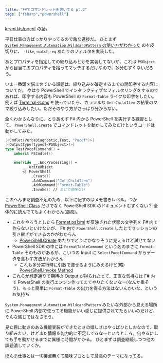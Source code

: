 ```yaml
---
title: "F#でコマンドレットを書いてる pt.2"
tags: ["fsharp","powershell"]
---
```


[krymtkts/pocof](https://github.com/krymtkts/pocof) の話。

平日仕事の方ばっかりやってるので亀な進捗だ。
ひとまず[`System.Management.Automation.WildcardPattern` の使い方がわかった](/posts/2022-06-05-whitespace-comparison-in-pwsh.html) のを皮切りに、 `-like`,`-match`,`-eq` あたりのフィルタを実装した。

あとプロパティを指定しての絞り込みとかを実装してないが、これは `PSObject` から目当てのプロパティを拾ってマッチするだけなので、多分むずくないだろう。

いま一番頭を悩ませている課題は、絞り込みを確定するまでの間印字する内容についてだ。
やはり PowerShell でインタラクティブなフィルタリングをするのであれば、印字する内容も PowerShell の `Format-Table` ライクな印字をしたい。
例えば [Terminal-Icons](https://github.com/devblackops/Terminal-Icons) を使っていたら、カラフルな `Get-ChildItem` の結果のママ絞り込みしたい。ただそのやり方がさっぱり分からない。

全くわからんなりに、とりあえず F# 内から PowerShell を実行する練習として、 `PowerShell.Create` でコマンドレットを動かしてみただけというコードは動かしてみた。

```fsharp
[<Cmdlet(VerbsDiagnostic.Test, "Pocof")>]
[<OutputType(typeof<PSObject>)>]
type TestPocofCommand() =
    inherit PSCmdlet()

    override __.EndProcessing() =
        __.WriteObject
        <| PowerShell
            .Create()
            .AddCommand("Get-ChildItem")
            .AddCommand("Format-Table")
            .Invoke() // まじで意味ない
```

このへんまだ調査不足のため、以下に記すのはメモ書きレベル。つか [PowerShell Class](https://docs.microsoft.com/en-us/dotnet/api/system.management.automation.powershell?view=powershellsdk-7.0.0) だけでなく PowerShell SDK のドキュメントむずくない？
全体的に読んでてもよくわからん(愚痴)。

- これをやろうとしたら [Format.ps1xml](https://docs.microsoft.com/en-us/powershell/module/microsoft.powershell.core/about/about_format.ps1xml?view=powershell-7.2) が反映された状態の文字列を F# 内で作らないといけないが、 F# 内で `PowerShell.Create` したとてセッションの引き継ぎができるのかがわからん
  - [PowerShell.Create](<https://docs.microsoft.com/en-us/dotnet/api/system.management.automation.powershell.create?view=powershellsdk-7.0.0#system-management-automation-powershell-create(system-management-automation-runspacemode)>) あたりでどうにかなりそうに見えるけど試せてない
- PowerShell SDK の中には `FormatTableCommand` という名のまさに `Format-Table` そのものがあるが、こいつの Input に `SelectPocofCommand` からデータを食わす方法がわからん
  - これも多分実行時に引数で渡せるようにみえるけど(略) [PowerShell.Invoke Method](<https://docs.microsoft.com/en-us/dotnet/api/system.management.automation.powershell.invoke?view=powershellsdk-7.0.0#system-management-automation-powershell-invoke-1(system-collections-ienumerable)>)
- これらが想定通りで期待の Output が得られたとて、正直な気持ちは F# 内で PowerShell の実行エンジン作ってまでやりたくないなー(なんか重そう)、もっと簡単に `Format-Table` の出力を得る方法はないんかいな、というお気持ち

`System.Management.Automation.WildcardPattern` みたいな外部から見える場所に PowerShell 内部で使ってる機能がいい感じに提供されてたらいいのだけど、そんな感じではなさそう。

見た目に動きのある機能実装ができたときの嬉しさはやっぱひとしおなので、取り組みたい、けどまだ情報＆能力的に不足してるなーというところ。何やるにしても手を動かせるまでに異様に時間がかかる。
ひとまずは調査継続しつつ他の課題潰していくか。

ほんま仕事とは一切接点無くて趣味プロとして最高のテーマになってる。
